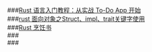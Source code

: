 ###[Rust 语言入门教程：从实战 To-Do App 开始](https://chinese.freecodecamp.org/news/how-to-build-a-to-do-app-with-rust/)  
###[rust 面向对象之Struct、impl、trait关键字使用](https://blog.csdn.net/starzhou/article/details/93367061)  
###[Rust 烹饪书](https://llever.com/rust-cookbook-zh/intro.zh.html)  
###[]()  
###[]()  
